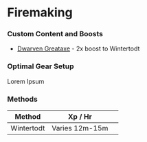 # Firemaking

### Custom Content and Boosts

* [Dwarven Greataxe](https://bso-wiki.oldschool.gg/custom-items/equippables#dwarven-equipment) - 2x boost to Wintertodt

### Optimal Gear Setup

Lorem Ipsum

### Methods

| Method     | Xp / Hr        |   |
| ---------- | -------------- | - |
| Wintertodt | Varies 12m-15m |   |

